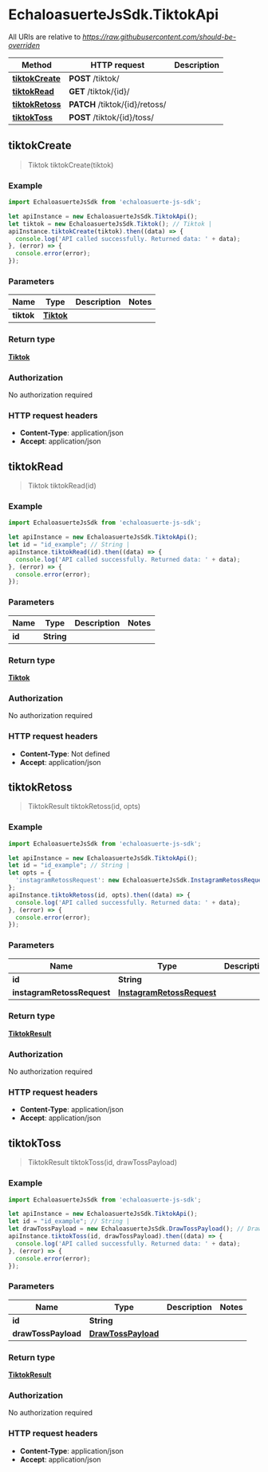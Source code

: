 # EchaloasuerteJsSdk.TiktokApi

All URIs are relative to *https://raw.githubusercontent.com/should-be-overriden*

Method | HTTP request | Description
------------- | ------------- | -------------
[**tiktokCreate**](TiktokApi.md#tiktokCreate) | **POST** /tiktok/ | 
[**tiktokRead**](TiktokApi.md#tiktokRead) | **GET** /tiktok/{id}/ | 
[**tiktokRetoss**](TiktokApi.md#tiktokRetoss) | **PATCH** /tiktok/{id}/retoss/ | 
[**tiktokToss**](TiktokApi.md#tiktokToss) | **POST** /tiktok/{id}/toss/ | 



## tiktokCreate

> Tiktok tiktokCreate(tiktok)



### Example

```javascript
import EchaloasuerteJsSdk from 'echaloasuerte-js-sdk';

let apiInstance = new EchaloasuerteJsSdk.TiktokApi();
let tiktok = new EchaloasuerteJsSdk.Tiktok(); // Tiktok | 
apiInstance.tiktokCreate(tiktok).then((data) => {
  console.log('API called successfully. Returned data: ' + data);
}, (error) => {
  console.error(error);
});

```

### Parameters


Name | Type | Description  | Notes
------------- | ------------- | ------------- | -------------
 **tiktok** | [**Tiktok**](Tiktok.md)|  | 

### Return type

[**Tiktok**](Tiktok.md)

### Authorization

No authorization required

### HTTP request headers

- **Content-Type**: application/json
- **Accept**: application/json


## tiktokRead

> Tiktok tiktokRead(id)



### Example

```javascript
import EchaloasuerteJsSdk from 'echaloasuerte-js-sdk';

let apiInstance = new EchaloasuerteJsSdk.TiktokApi();
let id = "id_example"; // String | 
apiInstance.tiktokRead(id).then((data) => {
  console.log('API called successfully. Returned data: ' + data);
}, (error) => {
  console.error(error);
});

```

### Parameters


Name | Type | Description  | Notes
------------- | ------------- | ------------- | -------------
 **id** | **String**|  | 

### Return type

[**Tiktok**](Tiktok.md)

### Authorization

No authorization required

### HTTP request headers

- **Content-Type**: Not defined
- **Accept**: application/json


## tiktokRetoss

> TiktokResult tiktokRetoss(id, opts)



### Example

```javascript
import EchaloasuerteJsSdk from 'echaloasuerte-js-sdk';

let apiInstance = new EchaloasuerteJsSdk.TiktokApi();
let id = "id_example"; // String | 
let opts = {
  'instagramRetossRequest': new EchaloasuerteJsSdk.InstagramRetossRequest() // InstagramRetossRequest | 
};
apiInstance.tiktokRetoss(id, opts).then((data) => {
  console.log('API called successfully. Returned data: ' + data);
}, (error) => {
  console.error(error);
});

```

### Parameters


Name | Type | Description  | Notes
------------- | ------------- | ------------- | -------------
 **id** | **String**|  | 
 **instagramRetossRequest** | [**InstagramRetossRequest**](InstagramRetossRequest.md)|  | [optional] 

### Return type

[**TiktokResult**](TiktokResult.md)

### Authorization

No authorization required

### HTTP request headers

- **Content-Type**: application/json
- **Accept**: application/json


## tiktokToss

> TiktokResult tiktokToss(id, drawTossPayload)



### Example

```javascript
import EchaloasuerteJsSdk from 'echaloasuerte-js-sdk';

let apiInstance = new EchaloasuerteJsSdk.TiktokApi();
let id = "id_example"; // String | 
let drawTossPayload = new EchaloasuerteJsSdk.DrawTossPayload(); // DrawTossPayload | 
apiInstance.tiktokToss(id, drawTossPayload).then((data) => {
  console.log('API called successfully. Returned data: ' + data);
}, (error) => {
  console.error(error);
});

```

### Parameters


Name | Type | Description  | Notes
------------- | ------------- | ------------- | -------------
 **id** | **String**|  | 
 **drawTossPayload** | [**DrawTossPayload**](DrawTossPayload.md)|  | 

### Return type

[**TiktokResult**](TiktokResult.md)

### Authorization

No authorization required

### HTTP request headers

- **Content-Type**: application/json
- **Accept**: application/json

